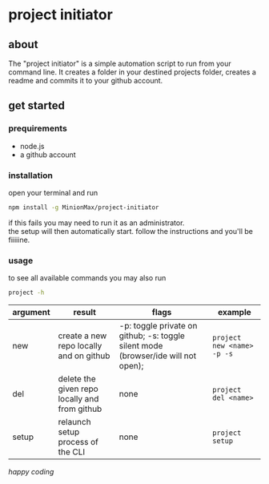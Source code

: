 # project initiator

## about
The "project initiator" is a simple automation script to run from your command line.
It creates a folder in your destined projects folder, creates a readme and commits it to your github account.

## get started
### prequirements
- node.js
- a github account

### installation
open your terminal and run
```sh
npm install -g MinionMax/project-initiator
```
if this fails you may need to run it as an administrator.<br>
the setup will then automatically start.
follow the instructions and you'll be fiiiiine.

### usage
to see all available commands you may also run
```sh
project -h
```
| argument | result                                        | flags                                                                             | example                             |
|----------|-----------------------------------------------|-----------------------------------------------------------------------------------|-------------------------------------|
| new      | create a new repo locally and on github       | -p: toggle private on github; -s: toggle silent mode (browser/ide will not open); | ```project new <name> -p -s  ``` |
| del      | delete the given repo locally and from github | none                                                                              | ```project del <name>  ```       |
| setup    | relaunch setup process of the CLI             | none                                                                              | ```project setup  ```            |


_happy coding_
